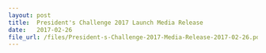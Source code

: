 ```yaml
---
layout: post
title:  President's Challenge 2017 Launch Media Release
date:   2017-02-26
file_url: /files/President-s-Challenge-2017-Media-Release-2017-02-26.pdf	
---
```


